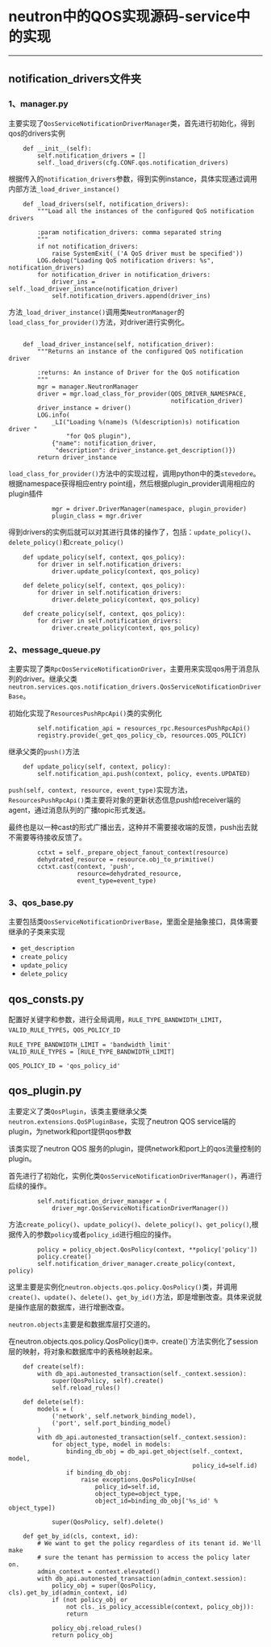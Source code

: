 # neutron中的QOS实现源码-service中的实现

------------------------------------------------------------------

## **notification_drivers文件夹**

### **1、manager.py**

主要实现了`QosServiceNotificationDriverManager`类，首先进行初始化，得到qos的drivers实例


```
    def __init__(self):
        self.notification_drivers = []
        self._load_drivers(cfg.CONF.qos.notification_drivers)

```

根据传入的`notification_drivers`参数，得到实例instance，具体实现通过调用内部方法`_load_driver_instance()`

```
    def _load_drivers(self, notification_drivers):
        """Load all the instances of the configured QoS notification drivers

        :param notification_drivers: comma separated string
        """
        if not notification_drivers:
            raise SystemExit(_('A QoS driver must be specified'))
        LOG.debug("Loading QoS notification drivers: %s", notification_drivers)
        for notification_driver in notification_drivers:
            driver_ins = self._load_driver_instance(notification_driver)
            self.notification_drivers.append(driver_ins)

```

方法`_load_driver_instance()`调用类`NeutronManager`的`load_class_for_provider()`方法，对driver进行实例化。


```

    def _load_driver_instance(self, notification_driver):
        """Returns an instance of the configured QoS notification driver

        :returns: An instance of Driver for the QoS notification
        """
        mgr = manager.NeutronManager
        driver = mgr.load_class_for_provider(QOS_DRIVER_NAMESPACE,
                                             notification_driver)
        driver_instance = driver()
        LOG.info(
            _LI("Loading %(name)s (%(description)s) notification driver "
                "for QoS plugin"),
            {"name": notification_driver,
             "description": driver_instance.get_description()})
        return driver_instance

```

`load_class_for_provider()`方法中的实现过程，调用python中的类`stevedore`。根据namespace获得相应entry point组，然后根据plugin_provider调用相应的plugin插件

```
            mgr = driver.DriverManager(namespace, plugin_provider)
            plugin_class = mgr.driver

```



得到drivers的实例后就可以对其进行具体的操作了，包括：`update_policy()`、`delete_policy()`和`create_policy()`

```
    def update_policy(self, context, qos_policy):
        for driver in self.notification_drivers:
            driver.update_policy(context, qos_policy)

```




```
    def delete_policy(self, context, qos_policy):
        for driver in self.notification_drivers:
            driver.delete_policy(context, qos_policy)
```


```
    def create_policy(self, context, qos_policy):
        for driver in self.notification_drivers:
            driver.create_policy(context, qos_policy)

```

### **2、message_queue.py**



主要实现了类`RpcQosServiceNotificationDriver`，主要用来实现qos用于消息队列的driver。继承父类`neutron.services.qos.notification_drivers.QosServiceNotificationDriverBase`。


初始化实现了`ResourcesPushRpcApi()`类的实例化

```
        self.notification_api = resources_rpc.ResourcesPushRpcApi()
		registry.provide(_get_qos_policy_cb, resources.QOS_POLICY)

```

继承父类的`push()`方法

```
    def update_policy(self, context, policy):
        self.notification_api.push(context, policy, events.UPDATED)

```

`push(self, context, resource, event_type)`实现方法，`ResourcesPushRpcApi()`类主要将对象的更新状态信息push给receiver端的agent，通过消息队列的广播topic形式发送。

最终也是以一种cast的形式广播出去，这种并不需要接收端的反馈，push出去就不需要等待接收反馈了。

```
        cctxt = self._prepare_object_fanout_context(resource)
        dehydrated_resource = resource.obj_to_primitive()
        cctxt.cast(context, 'push',
                   resource=dehydrated_resource,
                   event_type=event_type)

```






### **3、qos_base.py**

主要包括类`QosServiceNotificationDriverBase`，里面全是抽象接口，具体需要继承的子类来实现


- `get_description`
- `create_policy`
- `update_policy`
- `delete_policy`















## **qos_consts.py**

配置好关键字和参数，进行全局调用，`RULE_TYPE_BANDWIDTH_LIMIT`，`VALID_RULE_TYPES`，`QOS_POLICY_ID`

```
RULE_TYPE_BANDWIDTH_LIMIT = 'bandwidth_limit'
VALID_RULE_TYPES = [RULE_TYPE_BANDWIDTH_LIMIT]

QOS_POLICY_ID = 'qos_policy_id'

```

## **qos_plugin.py**

主要定义了类`QosPlugin`，该类主要继承父类`neutron.extensions.QoSPluginBase`，实现了neutron QOS service端的plugin，为network和port提供qos参数

该类实现了neutron QOS 服务的plugin，提供network和port上的qos流量控制的plugin。

首先进行了初始化，实例化类`QosServiceNotificationDriverManager()`，再进行后续的操作。

```
        self.notification_driver_manager = (
            driver_mgr.QosServiceNotificationDriverManager())

```

方法`create_policy()`、`update_policy()`、`delete_policy()`、`get_policy()`,根据传入的参数`policy`或者`policy_id`进行相应的操作。

```
        policy = policy_object.QosPolicy(context, **policy['policy'])
        policy.create()
        self.notification_driver_manager.create_policy(context, policy)

```


这里主要是实例化`neutron.objects.qos.policy.QosPolicy()`类，并调用`create()`、`update()`、`delete()`、`get_by_id()`方法，即是增删改查。具体来说就是操作底层的数据库，进行增删改查。

`neutron.objects`主要是和数据库层打交道的。

在neutron.objects.qos.policy.QosPolicy()`类中，`create()`方法实例化了session层的映射，将对象和数据库中的表格映射起来。

```
    def create(self):
        with db_api.autonested_transaction(self._context.session):
            super(QosPolicy, self).create()
            self.reload_rules()

```

```
    def delete(self):
        models = (
            ('network', self.network_binding_model),
            ('port', self.port_binding_model)
        )
        with db_api.autonested_transaction(self._context.session):
            for object_type, model in models:
                binding_db_obj = db_api.get_object(self._context, model,
                                                   policy_id=self.id)
                if binding_db_obj:
                    raise exceptions.QosPolicyInUse(
                        policy_id=self.id,
                        object_type=object_type,
                        object_id=binding_db_obj['%s_id' % object_type])

            super(QosPolicy, self).delete()

```

```
    def get_by_id(cls, context, id):
        # We want to get the policy regardless of its tenant id. We'll make
        # sure the tenant has permission to access the policy later on.
        admin_context = context.elevated()
        with db_api.autonested_transaction(admin_context.session):
            policy_obj = super(QosPolicy, cls).get_by_id(admin_context, id)
            if (not policy_obj or
                not cls._is_policy_accessible(context, policy_obj)):
                return

            policy_obj.reload_rules()
            return policy_obj

```






























